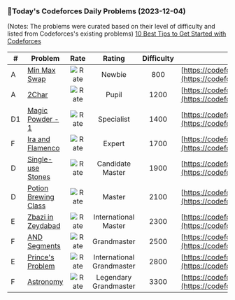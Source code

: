 ### 🌟Today's Codeforces Daily Problems (2023-12-04)
(Notes: The problems were curated based on their level of difficulty and listed from Codeforces's existing problems)
[10 Best Tips to Get Started with Codeforces](https://github.com/ika9810/Codeforces-Daily-Problems/blob/main/10%20Best%20Tips%20to%20Get%20Started%20with%20Codeforces.md)

| # | Problem | Rate| Rating | Difficulty | Contest |
|---| ----- | :--------: | :----------: | :----------: | ---------- |
|A|[Min Max Swap](https://codeforces.com/contest/1631/problem/A)|![Rate](https://img.shields.io/badge/Newbie-800-lightgrey)|Newbie|800|[https://codeforces.com/contest/1631](https://codeforces.com/contest/1631)|
|A|[2Char](https://codeforces.com/contest/593/problem/A)|![Rate](https://img.shields.io/badge/Pupil-1200-brightgreen)|Pupil|1200|[https://codeforces.com/contest/593](https://codeforces.com/contest/593)|
|D1|[Magic Powder - 1](https://codeforces.com/contest/670/problem/D1)|![Rate](https://img.shields.io/badge/Specialist-1400-9cf)|Specialist|1400|[https://codeforces.com/contest/670](https://codeforces.com/contest/670)|
|F|[Ira and Flamenco](https://codeforces.com/contest/1833/problem/F)|![Rate](https://img.shields.io/badge/Expert-1700-blue)|Expert|1700|[https://codeforces.com/contest/1833](https://codeforces.com/contest/1833)|
|D|[Single-use Stones](https://codeforces.com/contest/965/problem/D)|![Rate](https://img.shields.io/badge/Candidate%20Master-1900-blueviolet)|Candidate Master|1900|[https://codeforces.com/contest/965](https://codeforces.com/contest/965)|
|D|[Potion Brewing Class](https://codeforces.com/contest/1654/problem/D)|![Rate](https://img.shields.io/badge/Master-2100-orange)|Master|2100|[https://codeforces.com/contest/1654](https://codeforces.com/contest/1654)|
|E|[Zbazi in Zeydabad](https://codeforces.com/contest/628/problem/E)|![Rate](https://img.shields.io/badge/International%20Master-2300-orange)|International Master|2300|[https://codeforces.com/contest/628](https://codeforces.com/contest/628)|
|F|[AND Segments](https://codeforces.com/contest/1327/problem/F)|![Rate](https://img.shields.io/badge/Grandmaster-2500-red)|Grandmaster|2500|[https://codeforces.com/contest/1327](https://codeforces.com/contest/1327)|
|E|[Prince's Problem](https://codeforces.com/contest/986/problem/E)|![Rate](https://img.shields.io/badge/International%20Grandmaster-2800-red)|International Grandmaster|2800|[https://codeforces.com/contest/986](https://codeforces.com/contest/986)|
|F|[Astronomy](https://codeforces.com/contest/949/problem/F)|![Rate](https://img.shields.io/badge/Legendary%20Grandmaster-3300-red)|Legendary Grandmaster|3300|[https://codeforces.com/contest/949](https://codeforces.com/contest/949)|
